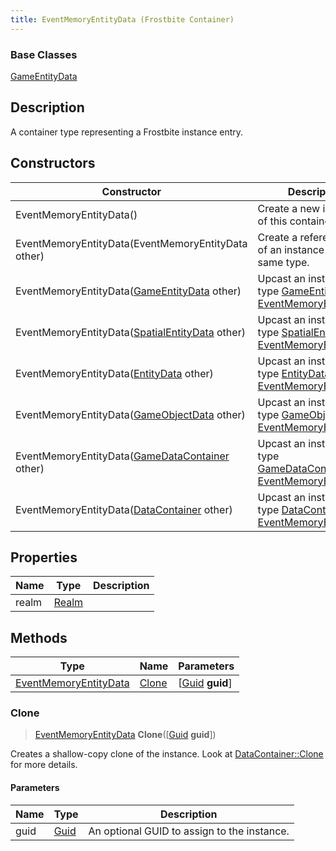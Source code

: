 ```yaml
---
title: EventMemoryEntityData (Frostbite Container)
---
```

### Base Classes

[GameEntityData](GameEntityData)

## Description

A container type representing a Frostbite instance entry.

## Constructors

| Constructor                                                                      | Description                                                                                                                       |
| -------------------------------------------------------------------------------- | --------------------------------------------------------------------------------------------------------------------------------- |
| EventMemoryEntityData()                                                          | Create a new instance of this container type.                                                                                     |
| EventMemoryEntityData(EventMemoryEntityData other)                               | Create a reference copy of an instance of the same type.                                                                          |
| EventMemoryEntityData([GameEntityData](GameEntityData) other)                    | Upcast an instance of type [GameEntityData](GameEntityData) to [EventMemoryEntityData](EventMemoryEntityData).                    |
| EventMemoryEntityData([SpatialEntityData](SpatialEntityData) other)              | Upcast an instance of type [SpatialEntityData](SpatialEntityData) to [EventMemoryEntityData](EventMemoryEntityData).              |
| EventMemoryEntityData([EntityData](EntityData) other)                            | Upcast an instance of type [EntityData](EntityData) to [EventMemoryEntityData](EventMemoryEntityData).                            |
| EventMemoryEntityData([GameObjectData](GameObjectData) other)                    | Upcast an instance of type [GameObjectData](GameObjectData) to [EventMemoryEntityData](EventMemoryEntityData).                    |
| EventMemoryEntityData([GameDataContainer](GameDataContainer) other)              | Upcast an instance of type [GameDataContainer](GameDataContainer) to [EventMemoryEntityData](EventMemoryEntityData).              |
| EventMemoryEntityData([DataContainer](/vext/ref/cls/shr/datacontainer) other) | Upcast an instance of type [DataContainer](/vext/ref/cls/shr/datacontainer) to [EventMemoryEntityData](EventMemoryEntityData). |

## Properties

| Name  | Type           | Description |
| ----- | -------------- | ----------- |
| realm | [Realm](Realm) |             |

## Methods

| Type                                           | Name            | Parameters                                     |
| ---------------------------------------------- | --------------- | ---------------------------------------------- |
| [EventMemoryEntityData](EventMemoryEntityData) | [Clone](#clone) | \[[Guid](/vext/ref/cls/shr/guid) **guid**\] |

### Clone

> [EventMemoryEntityData](EventMemoryEntityData) **Clone**(\[[Guid](/vext/ref/cls/shr/guid) **guid**\])

Creates a shallow-copy clone of the instance. Look at [DataContainer::Clone](/vext/ref/cls/shr/datacontainer#clone) for more details.

#### Parameters

| Name | Type         | Description                                 |
| ---- | ------------ | ------------------------------------------- |
| guid | [Guid](Guid) | An optional GUID to assign to the instance. |
